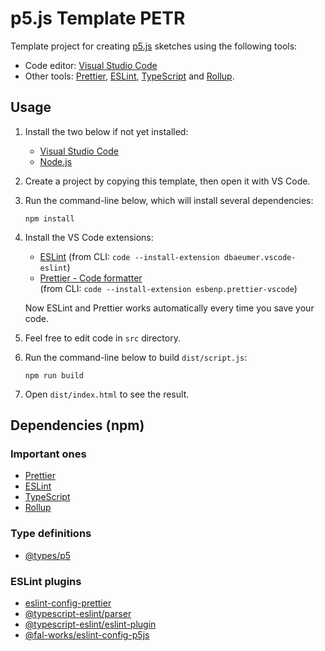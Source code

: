 # p5.js Template PETR

Template project for creating [p5.js](https://p5js.org/) sketches using the following tools:

- Code editor: [Visual Studio Code](https://code.visualstudio.com/)
- Other tools: [Prettier](https://prettier.io/), [ESLint](https://eslint.org/), [TypeScript](https://www.typescriptlang.org/) and [Rollup](https://rollupjs.org/).


## Usage

1. Install the two below if not yet installed:
    - [Visual Studio Code](https://code.visualstudio.com/)
    - [Node.js](https://nodejs.org/)

2. Create a project by copying this template, then open it with VS Code.

3. Run the command-line below, which will install several dependencies:

    ```shell
    npm install
    ```

4. Install the VS Code extensions:
    - [ESLint](https://marketplace.visualstudio.com/items?itemName=dbaeumer.vscode-eslint)
    (from CLI: `code --install-extension dbaeumer.vscode-eslint`)
    - [Prettier - Code formatter](https://marketplace.visualstudio.com/items?itemName=esbenp.prettier-vscode)  
    (from CLI: `code --install-extension esbenp.prettier-vscode`)

    Now ESLint and Prettier works automatically every time you save your code.

5. Feel free to edit code in `src` directory.

6. Run the command-line below to build `dist/script.js`:

    ```shell
    npm run build
    ```

7. Open `dist/index.html` to see the result.


## Dependencies (npm)

### Important ones

- [Prettier](https://www.npmjs.com/package/prettier)
- [ESLint](https://www.npmjs.com/package/eslint)
- [TypeScript](https://www.npmjs.com/package/typescript)
- [Rollup](https://www.npmjs.com/package/rollup)

### Type definitions

- [@types/p5](https://www.npmjs.com/package/@types/p5)

### ESLint plugins

- [eslint-config-prettier](https://www.npmjs.com/package/eslint-config-prettier)
- [@typescript-eslint/parser](https://www.npmjs.com/package/@typescript-eslint/parser)
- [@typescript-eslint/eslint-plugin](https://www.npmjs.com/package/@typescript-eslint/eslint-plugin)
- [@fal-works/eslint-config-p5js](https://www.npmjs.com/package/@fal-works/eslint-config-p5js)
